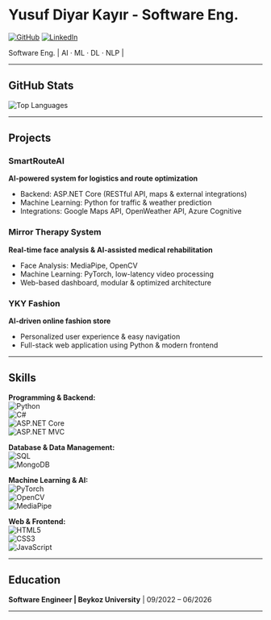 # Yusuf Diyar Kayır - Software Eng. 

[![GitHub](https://img.shields.io/badge/GitHub-100000?style=for-the-badge&logo=github&logoColor=white)](https://github.com/YusufDiyarKayir)
[![LinkedIn](https://img.shields.io/badge/LinkedIn-0A66C2?style=for-the-badge&logo=linkedin&logoColor=white)](https://www.linkedin.com/in/yusufdiyarkayır)

Software Eng. | AI · ML · DL · NLP |

---

## GitHub Stats

![Top Languages](https://github-readme-stats.vercel.app/api/top-langs/?username=YusufDiyarKayir&layout=compact&theme=tokyonight)


---

##  Projects

### SmartRouteAI
**AI-powered system for logistics and route optimization**  
- Backend: ASP.NET Core (RESTful API, maps & external integrations)  
- Machine Learning: Python for traffic & weather prediction  
- Integrations: Google Maps API, OpenWeather API, Azure Cognitive

### Mirror Therapy System
**Real-time face analysis & AI-assisted medical rehabilitation**  
- Face Analysis: MediaPipe, OpenCV  
- Machine Learning: PyTorch, low-latency video processing  
- Web-based dashboard, modular & optimized architecture  

### YKY Fashion
**AI-driven online fashion store**  
- Personalized user experience & easy navigation  
- Full-stack web application using Python & modern frontend  

---

## Skills

**Programming & Backend:**  
![Python](https://img.shields.io/badge/Python-3776AB?style=for-the-badge&logo=python&logoColor=white)  
![C#](https://img.shields.io/badge/C%23-239120?style=for-the-badge&logo=c-sharp&logoColor=white)  
![ASP.NET Core](https://img.shields.io/badge/ASP.NET_Core-512BD4?style=for-the-badge&logo=dotnet&logoColor=white)  
![ASP.NET MVC](https://img.shields.io/badge/ASP.NET_MVC-512BD4?style=for-the-badge&logo=dotnet&logoColor=white)

**Database & Data Management:**  
![SQL](https://img.shields.io/badge/SQL-4479A1?style=for-the-badge&logo=MicrosoftSQLServer&logoColor=white)  
![MongoDB](https://img.shields.io/badge/MongoDB-47A248?style=for-the-badge&logo=mongodb&logoColor=white)

**Machine Learning & AI:**  
![PyTorch](https://img.shields.io/badge/PyTorch-EE4C2C?style=for-the-badge&logo=pytorch&logoColor=white)  
![OpenCV](https://img.shields.io/badge/OpenCV-5C3EE8?style=for-the-badge&logo=opencv&logoColor=white)  
![MediaPipe](https://img.shields.io/badge/MediaPipe-2D2D2D?style=for-the-badge&logo=google&logoColor=white)  

**Web & Frontend:**  
![HTML5](https://img.shields.io/badge/HTML5-E34F26?style=for-the-badge&logo=html5&logoColor=white)  
![CSS3](https://img.shields.io/badge/CSS3-1572B6?style=for-the-badge&logo=css3&logoColor=white)  
![JavaScript](https://img.shields.io/badge/JavaScript-F7DF1E?style=for-the-badge&logo=javascript&logoColor=black)

---

## Education

**Software Engineer | Beykoz University** | 09/2022 – 06/2026  

---
